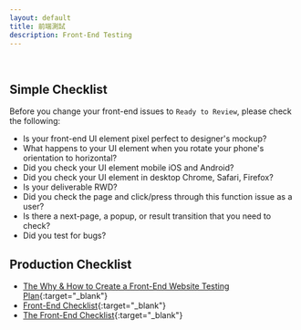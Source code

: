 ```yaml
---
layout: default
title: 前端測試
description: Front-End Testing
---
```


<a name="en"></a>

<br>

## Simple Checklist

Before you change your front-end issues to `Ready to Review`, please check the following:

- Is your front-end UI element pixel perfect to designer's mockup?
- What happens to your UI element when you rotate your phone's orientation to horizontal?
- Did you check your UI element mobile iOS and Android?
- Did you check your UI element in desktop Chrome, Safari, Firefox?
- Is your deliverable RWD?
- Did you check the page and click/press through this function issue as a user?
- Is there a next-page, a popup, or result transition that you need to check?
- Did you test for bugs?

## Production Checklist

* [The Why & How to Create a Front-End Website Testing Plan](https://www.lambdatest.com/blog/the-why-how-to-create-a-front-end-website-testing-plan/){:target="_blank"}
* [Front-End Checklist](https://github.com/thedaviddias/Front-End-Checklist){:target="_blank"}
* [The Front-End Checklist](https://frontendchecklist.io/){:target="_blank"}